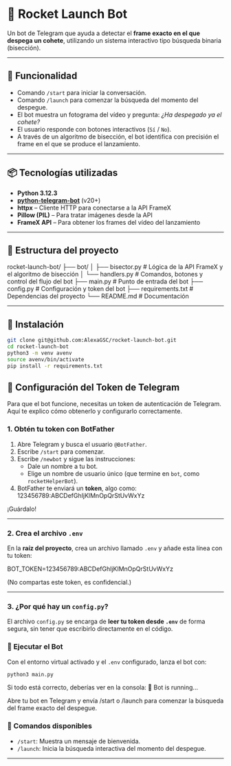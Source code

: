 # 🚀 Rocket Launch Bot

Un bot de Telegram que ayuda a detectar el **frame exacto en el que despega un cohete**, utilizando un sistema interactivo tipo búsqueda binaria (bisección).

---

## 🧠 Funcionalidad

- Comando `/start` para iniciar la conversación.
- Comando `/launch` para comenzar la búsqueda del momento del despegue.
- El bot muestra un fotograma del vídeo y pregunta: _¿Ha despegado ya el cohete?_
- El usuario responde con botones interactivos (`Sí` / `No`).
- A través de un algoritmo de bisección, el bot identifica con precisión el frame en el que se produce el lanzamiento.

---

## 📦 Tecnologías utilizadas

- **Python 3.12.3**
- **[python-telegram-bot](https://github.com/python-telegram-bot/python-telegram-bot)** (v20+)
- **httpx** – Cliente HTTP para conectarse a la API FrameX
- **Pillow (PIL)** – Para tratar imágenes desde la API
- **FrameX API** – Para obtener los frames del vídeo del lanzamiento

---

## 📁 Estructura del proyecto

rocket-launch-bot/
├── bot/
│ ├── bisector.py # Lógica de la API FrameX y el algoritmo de bisección
│ └── handlers.py # Comandos, botones y control del flujo del bot
├── main.py # Punto de entrada del bot
├── config.py # Configuración y token del bot
├── requirements.txt # Dependencias del proyecto
└── README.md # Documentación

---

## 🔧 Instalación

```bash
git clone git@github.com:AlexaGSC/rocket-launch-bot.git
cd rocket-launch-bot
python3 -m venv avenv
source avenv/bin/activate
pip install -r requirements.txt
```

## 🔐 Configuración del Token de Telegram

Para que el bot funcione, necesitas un token de autenticación de Telegram. Aquí te explico cómo obtenerlo y configurarlo correctamente.

### 1. Obtén tu token con BotFather

1. Abre Telegram y busca el usuario `@BotFather`.
2. Escribe `/start` para comenzar.
3. Escribe `/newbot` y sigue las instrucciones:
   - Dale un nombre a tu bot.
   - Elige un nombre de usuario único (que termine en `bot`, como `rocketHelperBot`).
4. BotFather te enviará un **token**, algo como:
    123456789:ABCDefGhIjKlMnOpQrStUvWxYz

¡Guárdalo!

---

### 2. Crea el archivo `.env`

En la **raíz del proyecto**, crea un archivo llamado `.env` y añade esta línea con tu token:

BOT_TOKEN=123456789:ABCDefGhIjKlMnOpQrStUvWxYz

(No compartas este token, es confidencial.)

---

### 3. ¿Por qué hay un `config.py`?

El archivo `config.py` se encarga de **leer tu token desde `.env`** de forma segura, sin tener que escribirlo directamente en el código.

### 🚀 Ejecutar el Bot

Con el entorno virtual activado y el `.env` configurado, lanza el bot con:

```bash
python3 main.py
```

Si todo está correcto, deberías ver en la consola:
🚀 Bot is running...

Abre tu bot en Telegram y envía /start o /launch para comenzar la búsqueda del frame exacto del despegue.

### 🧪 Comandos disponibles

- `/start`: Muestra un mensaje de bienvenida.
- `/launch`: Inicia la búsqueda interactiva del momento del despegue.

---